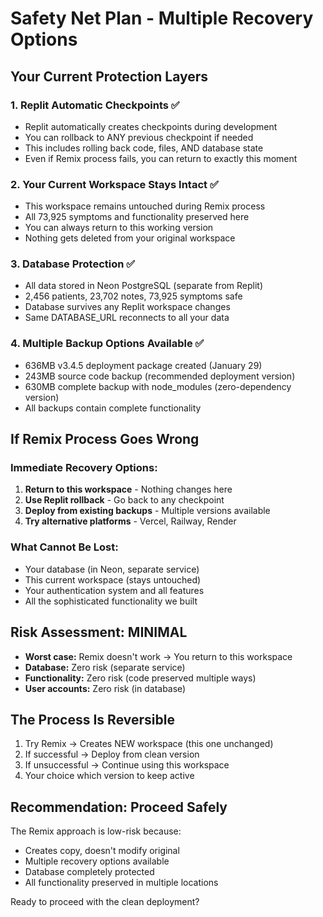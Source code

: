 # Safety Net Plan - Multiple Recovery Options

## Your Current Protection Layers

### 1. Replit Automatic Checkpoints ✅
- Replit automatically creates checkpoints during development
- You can rollback to ANY previous checkpoint if needed
- This includes rolling back code, files, AND database state
- Even if Remix process fails, you can return to exactly this moment

### 2. Your Current Workspace Stays Intact ✅  
- This workspace remains untouched during Remix process
- All 73,925 symptoms and functionality preserved here
- You can always return to this working version
- Nothing gets deleted from your original workspace

### 3. Database Protection ✅
- All data stored in Neon PostgreSQL (separate from Replit)
- 2,456 patients, 23,702 notes, 73,925 symptoms safe
- Database survives any Replit workspace changes
- Same DATABASE_URL reconnects to all your data

### 4. Multiple Backup Options Available ✅
- 636MB v3.4.5 deployment package created (January 29)
- 243MB source code backup (recommended deployment version)
- 630MB complete backup with node_modules (zero-dependency version)
- All backups contain complete functionality

## If Remix Process Goes Wrong

### Immediate Recovery Options:
1. **Return to this workspace** - Nothing changes here
2. **Use Replit rollback** - Go back to any checkpoint
3. **Deploy from existing backups** - Multiple versions available
4. **Try alternative platforms** - Vercel, Railway, Render

### What Cannot Be Lost:
- Your database (in Neon, separate service)
- This current workspace (stays untouched)
- Your authentication system and all features
- All the sophisticated functionality we built

## Risk Assessment: MINIMAL
- **Worst case:** Remix doesn't work → You return to this workspace
- **Database:** Zero risk (separate service)
- **Functionality:** Zero risk (code preserved multiple ways)
- **User accounts:** Zero risk (in database)

## The Process Is Reversible
1. Try Remix → Creates NEW workspace (this one unchanged)
2. If successful → Deploy from clean version
3. If unsuccessful → Continue using this workspace
4. Your choice which version to keep active

## Recommendation: Proceed Safely
The Remix approach is low-risk because:
- Creates copy, doesn't modify original
- Multiple recovery options available
- Database completely protected
- All functionality preserved in multiple locations

Ready to proceed with the clean deployment?
